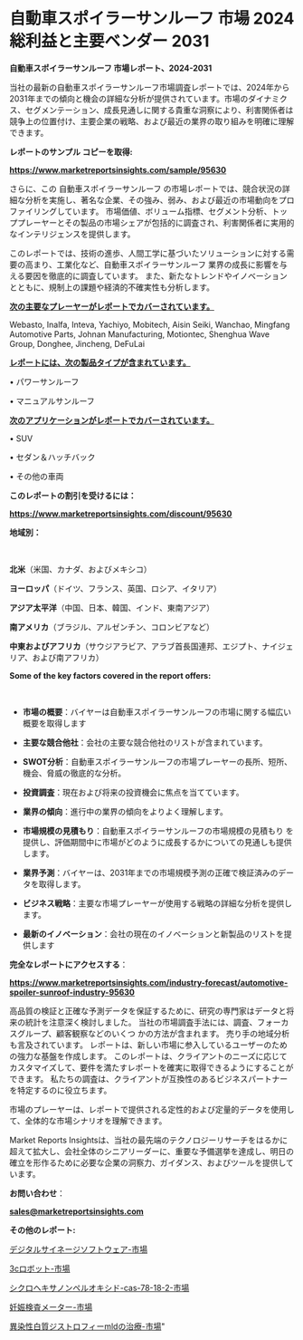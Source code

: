 # 自動車スポイラーサンルーフ 市場 2024 総利益と主要ベンダー 2031

<strong>自動車スポイラーサンルーフ 市場レポート、2024-2031</strong>

当社の最新の自動車スポイラーサンルーフ市場調査レポートでは、2024年から2031年までの傾向と機会の詳細な分析が提供されています。市場のダイナミクス、セグメンテーション、成長見通しに関する貴重な洞察により、利害関係者は競争上の位置付け、主要企業の戦略、および最近の業界の取り組みを明確に理解できます。



<strong>レポートのサンプル コピーを取得:</strong> <a href=https://www.marketreportsinsights.com/sample/95630>

<strong><u>https://www.marketreportsinsights.com/sample/95630</u></strong></a>

さらに、この 自動車スポイラーサンルーフ の市場レポートでは、競合状況の詳細な分析を実施し、著名な企業、その強み、弱み、および最近の市場動向をプロファイリングしています。 市場価値、ボリューム指標、セグメント分析、トッププレーヤーとその製品の市場シェアが包括的に調査され、利害関係者に実用的なインテリジェンスを提供します。

このレポートでは、技術の進歩、人間工学に基づいたソリューションに対する需要の高まり、工業化など、自動車スポイラーサンルーフ 業界の成長に影響を与える要因を徹底的に調査しています。 また、新たなトレンドやイノベーションとともに、規制上の課題や経済的不確実性も分析します。



<strong><u>次の主要なプレーヤーがレポートでカバーされています。</u></strong>

Webasto, Inalfa, Inteva, Yachiyo, Mobitech, Aisin Seiki, Wanchao, Mingfang Automotive Parts, Johnan Manufacturing, Motiontec, Shenghua Wave Group, Donghee, Jincheng, DeFuLai



<strong><u><b>レポートには、次の製品タイプが含まれています。</b></u></strong>

• パワーサンルーフ

• マニュアルサンルーフ



<strong><u><b>次のアプリケーションがレポートでカバーされています。</b></u></strong>

• SUV

• セダン＆ハッチバック

• その他の車両



<strong><b>このレポートの割引を受けるには：</b></strong>

<a href=https://www.marketreportsinsights.com/discount/95630>

<strong><u>https://www.marketreportsinsights.com/discount/95630</u></strong></a>



<strong>地域別：</strong>

<strong> </strong>



<strong>北米</strong>（米国、カナダ、およびメキシコ）



<strong>ヨーロッパ</strong>（ドイツ、フランス、英国、ロシア、イタリア）



<strong>アジア太平洋</strong>（中国、日本、韓国、インド、東南アジア）



<strong>南アメリカ</strong>（ブラジル、アルゼンチン、コロンビアなど）



<strong>中東およびアフリカ</strong>（サウジアラビア、アラブ首長国連邦、エジプト、ナイジェリア、および南アフリカ）



<strong>Some of the key factors covered in the report offers:</strong>

<strong> </strong>
<ul>
  <li>

<strong>市場の概要</strong>：バイヤーは自動車スポイラーサンルーフの市場に関する幅広い概要を取得します</li>
  <li>

<strong>主要な競合他社</strong>：会社の主要な競合他社のリストが含まれています。</li>
  <li>

<strong>SWOT分析</strong>：自動車スポイラーサンルーフの市場プレーヤーの長所、短所、機会、脅威の徹底的な分析。</li>
  <li>

<strong>投資調査</strong>：現在および将来の投資機会に焦点を当てています。</li>
  <li>

<strong>業界の傾向</strong>：進行中の業界の傾向をよりよく理解します。</li>
  <li>

<strong>市場規模の見積もり</strong>：自動車スポイラーサンルーフの市場規模の見積もり を提供し、評価期間中に市場がどのように成長するかについての見通しも提供します。</li>
  <li>

<strong>業界予測</strong>：バイヤーは、2031年までの市場規模予測の正確で検証済みのデータを取得します。</li>
  <li>

<strong>ビジネス戦略</strong>：主要な市場プレーヤーが使用する戦略の詳細な分析を提供します。</li>
  <li>

<strong>最新のイノベーション</strong>：会社の現在のイノベーションと新製品のリストを提供します</li>
</ul>


<strong>完全なレポートにアクセスする</strong>：

<a href=https://www.marketreportsinsights.com/industry-forecast/automotive-spoiler-sunroof-industry-95630>

<strong><u>https://www.marketreportsinsights.com/industry-forecast/automotive-spoiler-sunroof-industry-95630</u></strong></a>

高品質の検証と正確な予測データを保証するために、研究の専門家はデータと将来の統計を注意深く検討しました。 当社の市場調査手法には、調査、フォーカスグループ、顧客観察などのいくつ かの方法が含まれます。 売り手の地域分析も言及されています。 レポートは、新しい市場に参入しているユーザーのための強力な基盤を作成します。 このレポートは、クライアントのニーズに応じてカスタマイズして、要件を満たすレポートを確実に取得できるようにすることができます。 私たちの調査は、クライアントが互換性のあるビジネスパートナーを特定するのに役立ちます。

市場のプレーヤーは、レポートで提供される定性的および定量的データを使用して、全体的な市場シナリオを理解できます。

Market Reports Insightsは、当社の最先端のテクノロジーリサーチをはるかに超えて拡大し、会社全体のシニアリーダーに、重要な予備選挙を達成し、明日の確立を形作るために必要な企業の洞察力、ガイダンス、およびツールを提供しています。



<strong><b>お問い合わせ</b></strong>：

<a href=mailto:sales@marketreportsinsights.com>

<strong><u>sales@marketreportsinsights.com</u></strong></a>



<strong>その他のレポート:</strong>

<a href=https://www.linkedin.com/pulse/デジタルサイネージソフトウェア-市場-2023-総合分析と事業成長戦略-b7yzf/>デジタルサイネージソフトウェア-市場</a>

<a href=https://www.linkedin.com/pulse/3cロボット-市場-2023-収益と成長ドライバー-2030-data-dive-discoveries-24-analysis-tbncc/>3cロボット-市場</a>

<a href=https://www.linkedin.com/pulse/シクロヘキサノンペルオキシド-cas-78-18-2-市場-2023-ld5sf/>シクロヘキサノンペルオキシド-cas-78-18-2-市場</a>

<a href=https://www.linkedin.com/pulse/妊娠検査メーター-市場-2023-収益と成長ドライバー-2030-pr-news-hub-voz6f/>妊娠検査メーター-市場</a>

<a href=https://www.linkedin.com/pulse/異染性白質ジストロフィーmldの治療-市場-2023-swot-分析と成長率-2030-pr-news-hub-seisf/>異染性白質ジストロフィーmldの治療-市場</a>"
